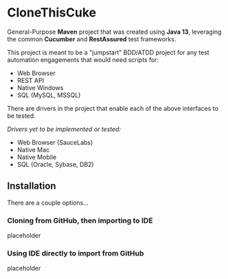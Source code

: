 # CloneThisCuke

General-Purpose **Maven** project that was created using **Java 13**, leveraging the common **Cucumber** and **RestAssured** test frameworks.
 
This project is meant to be a "jumpstart" BDD/ATDD project for any test automation engagements that would need scripts for:
- Web Browser
- REST API
- Native Windows
- SQL (MySQL, MSSQL)

There are drivers in the project that enable each of the above interfaces to be tested.

*Drivers yet to be implemented or tested:*
- Web Browser (SauceLabs)
- Native Mac
- Native Mobile
- SQL (Oracle, Sybase, DB2)

## Installation

There are a couple options...

### Cloning from GitHub, then importing to IDE

placeholder

### Using IDE directly to import from GitHub

placeholder

